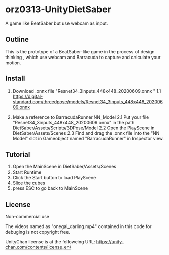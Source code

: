 # orz0313-UnityDietSaber
A game like BeatSaber but use webcam as input.

## Outline
This is the prototype of a BeatSaber-like game in the process of design thinking , which use webcam and Barracuda to capture and calculate your motion.

## Install

1. Download .onnx file "Resnet34_3inputs_448x448_20200609.onnx "
1.1 https://digital-standard.com/threedpose/models/Resnet34_3inputs_448x448_20200609.onnx

2. Make a reference to BarracudaRunner.NN_Model
2.1 Put your file "Resnet34_3inputs_448x448_20200609.onnx" in the path DietSaber/Assets/Scripts/3DPose/Model
2.2 Open the PlayScene in DietSaber/Assets/Scenes
2.3 Find and drag the .onnx file into the "NN Model" slot in Gameobject named "BarracudaRunner" in Inspector view.

## Tutorial

1. Open the MainScene in DietSaber/Assets/Scenes
2. Start Runtime
3. Click the Start button to load PlayScene
4. Slice the cubes
5. press ESC to go back to MainScene

## License
Non-commercial use

The videos named as "onegai_darling.mp4" contained in this code for debuging is not copyright free.

UnityChan license is at the followeing URL:
https://unity-chan.com/contents/license_en/

